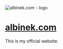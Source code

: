 <img src="https://svgshare.com/i/4xZ.svg" alt="albinek.com - logo">

# [albinek.com](http://albinek.com)

This is my official website.
